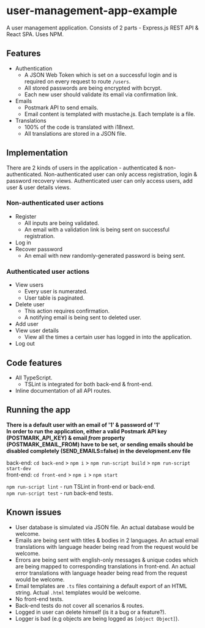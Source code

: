 # user-management-app-example

A user management application.
Consists of 2 parts - Express.js REST API & React SPA.
Uses NPM.

## Features

+ Authentication
  + A JSON Web Token which is set on a successful login and is required on every request to route `/users`.
  + All stored passwords are being encrypted with bcrypt.
  + Each new user should validate its email via confirmation link.
+ Emails
  + Postmark API to send emails.
  + Email content is templated with mustache.js. Each template is a file.
+ Translations 
  + 100% of the code is translated with i18next.
  + All translations are stored in a JSON file.
  
## Implementation

There are 2 kinds of users in the application - authenticated & non-authenticated.
Non-authenticated user can only access registration, login & password recovery views.
Authenticated user can only access users, add user & user details views.

### Non-authenticated user actions

+ Register
  + All inputs are being validated.
  + An email with a validation link is being sent on successful registration.
+ Log in
+ Recover password
  + An email with new randomly-generated password is being sent.

### Authenticated user actions

+ View users
  + Every user is numerated.
  + User table is paginated.
+ Delete user
  + This action requires confirmation.
  + A notifying email is being sent to deleted user.
+ Add user
+ View user details
  + View all the times a certain user has logged in into the application.
+ Log out

## Code features

+ All TypeScript.
  + TSLint is integrated for both back-end & front-end.
+ Inline documentation of all API routes. 

## Running the app

**There is a default user with an email of '1' & password of '1'**\
**In order to run the application, either a valid Postmark API key (POSTMARK_API_KEY) & email *from* property (POSTMARK_EMAIL_FROM) have to be set, or sending emails should be disabled completely (SEND_EMAILS=false) in the development.env file**

back-end: `cd back-end` > `npm i` > `npm run-script build` > `npm run-script start-dev`\
front-end: `cd front-end` > `npm i` > `npm start`

`npm run-script lint` - run TSLint in front-end or back-end.\
`npm run-script test` - run back-end tests.

## Known issues

+ User database is simulated via JSON file. An actual database would be welcome.
+ Emails are being sent with titles & bodies in 2 languages. An actual email translations with language header being read from the request would be welcome.
+ Errors are being sent with english-only messages & unique codes which are being mapped to corresponding translations in front-end. An actual error translations with language header being read from the request would be welcome.
+ Email templates are `.ts` files containing a default export of an HTML string. Actual `.html` templates would be welcome.
+ No front-end tests.
+ Back-end tests do not cover all scenarios & routes.
+ Logged in user can delete himself (is it a bug or a feature?).
+ Logger is bad (e.g objects are being logged as `[object Object]`).
